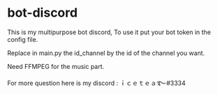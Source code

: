# bot-discord

This is my multipurpose bot discord, 
To use it put your bot token in the config file.

Replace in main.py the id_channel by the id of the channel you want.

Need FFMPEG for the music part.

For more question here is my discord : ｉｃｅｔｅａ࿐#3334

